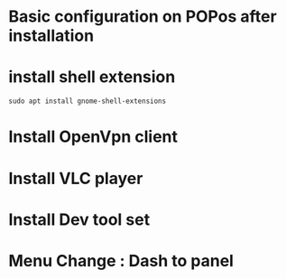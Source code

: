 # Basic configuration on POPos after installation

# install shell extension

    sudo apt install gnome-shell-extensions

# Install OpenVpn client

# Install VLC player

# Install Dev tool set

# Menu Change : Dash to panel
